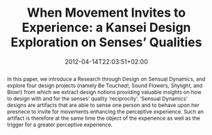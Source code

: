 ---
members: ["PLevy"]
slug: when-movement-invites-to-experience-a-kansei-design-exploration-on-senses-qualities
title: "When Movement Invites to Experience: a Kansei Design Exploration on Senses’ Qualities"
layout: single
searchFilter: Publication
searchWeight: 8
publitype: inproceedings
subsection: conference
kansei: true
researchpage: true
research: 
    -  kansei
institution:
    heig: 1
    logo: TUe
    short: 'TU/e'
    name: "Eindhoven University of Technology"
    web: "https://www.tue.nl/en/"
    colo: "#c72125"
chaire: false
date: 2012-04-14T22:03:51+02:00
citation:
    authors:
        1: ["Levy", "Pierre", "P."]
        2: ["Deckers", "Eva", "E.J.L."]
        3: ["Restrepo Cruz", "Mickael", "M."]
    year: 2012
    title: "When Movement Invites to Experience: a Kansei Design Exploration on Senses' Qualities"
    proceedings: "the Proceedings of Kansei Engineering and Emotion Research International Conference 2012 - KEER12"
    firstpage: "CD"
    publisher: ["Japanese Society of Kansei Engineering", "Penghu, Taiwan"]
reference: "Lévy, P., Deckers, E.J.L., & Restrepo Cruz, M. (2012). When Movement Invites to Experience: a Kansei Design Exploration on Senses' Qualities. In the Proceedings of Kansei Engineering and Emotion Research International Conference 2012, KEER12 ([on CD]). Penghu, Taiwan: Japan Society of Kansei Engineering."
abstract: "In this paper, we introduce a Research through Design on Sensual Dynamics, and explore four design projects (namely Be Touched!, Sound Flowers, Shylight, and Blow!) from which we extract design notions providing valuable insights on how to design with and for the senses’ quality ‘reciprocity’. ‘Sensual Dynamics’ designs are artifacts that are able to sense one person and to behave upon her presnece to invite for movements enhancing the perceptive experience. Such an artifact is therefore at the same time the object of the experience as well as the trigger for a greater perceptive experience."
link:
    1: ["paper", "paper", "https://1drv.ms/b/s!AnQx_v88q65Qv4RcIjMajvoslWM_UA?e=uoT2Qe"]
---
